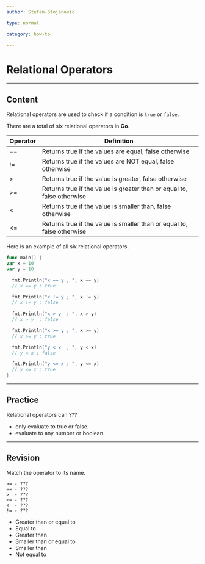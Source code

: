 ```yaml
---
author: Stefan-Stojanovic

type: normal

category: how-to

---
```


# Relational Operators

---
## Content

Relational operators are used to check if a condition is `true` or `false`.

There are a total of six relational operators in **Go**.

| Operator | Definition                                                             |
|----------|------------------------------------------------------------------------|
| ==       | Returns true if the values are equal, false otherwise                  |
| !=       | Returns true if the values are NOT equal, false otherwise              |
| >        | Returns true if the value is greater, false otherwise                  |
| >=       | Returns true if the value is greater than or equal to, false otherwise |
| <        | Returns true if the value is smaller than, false otherwise             |
| <=       | Returns true if the value is smaller than or equal to, false otherwise |

Here is an example of all six relational operators.
```go
func main() {
var x = 10
var y = 10

  fmt.Println("x == y ; ", x == y)  
  // x == y ; true

  fmt.Println("x != y ; ", x != y)  
  // x != y ; false
  
  fmt.Println("x > y  ; ", x > y)  
  // x > y  ; false

  fmt.Println("x >= y ; ", x >= y)  
  // x >= y ; true

  fmt.Println("y < x  ; ", y < x)
  // y < x ; false

  fmt.Println("y <= x ; ", y <= x) 
  // y <= x ; true
}
```

---
## Practice

Relational operators can ???

- only evaluate to true or false.
- evaluate to any number or boolean.

---
## Revision

Match the operator to its name.

```plain-text
>= - ???
== - ???
>  - ???
<= - ???
<  - ???
!= - ???
```

- Greater than or equal to
- Equal to
- Greater than
- Smaller than or equal to
- Smaller than
- Not equal to